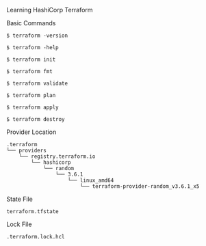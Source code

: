 Learning HashiCorp Terraform

Basic Commands

```
$ terraform -version

$ terraform -help

$ terraform init

$ terraform fmt

$ terraform validate

$ terraform plan

$ terraform apply

$ terraform destroy
```

Provider Location

```
.terraform
└── providers
    └── registry.terraform.io
        └── hashicorp
            └── random
                └── 3.6.1
                    └── linux_amd64
                        └── terraform-provider-random_v3.6.1_x5
```

State File

```
terraform.tfstate
```

Lock File

```
.terraform.lock.hcl
```